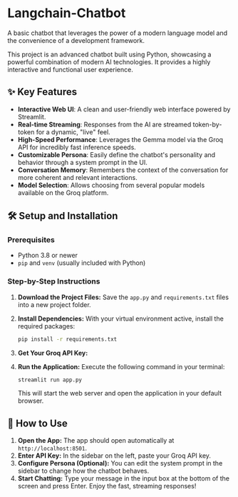 # Langchain-Chatbot
A basic chatbot that leverages the power of a modern language model and the convenience of a development framework.

This project is an advanced chatbot built using Python, showcasing a powerful combination of modern AI technologies. It provides a highly interactive and functional user experience.

## ✨ Key Features

-   **Interactive Web UI**: A clean and user-friendly web interface powered by Streamlit.
-   **Real-time Streaming**: Responses from the AI are streamed token-by-token for a dynamic, "live" feel.
-   **High-Speed Performance**: Leverages the Gemma model via the Groq API for incredibly fast inference speeds.
-   **Customizable Persona**: Easily define the chatbot's personality and behavior through a system prompt in the UI.
-   **Conversation Memory**: Remembers the context of the conversation for more coherent and relevant interactions.
-   **Model Selection**: Allows choosing from several popular models available on the Groq platform.

## 🛠️ Setup and Installation

### Prerequisites

-   Python 3.8 or newer
-   `pip` and `venv` (usually included with Python)

### Step-by-Step Instructions

1.  **Download the Project Files:**
    Save the `app.py` and `requirements.txt` files into a new project folder.

2.  **Install Dependencies:**
    With your virtual environment active, install the required packages:
    ```bash
    pip install -r requirements.txt
    ```

3.  **Get Your Groq API Key:**

4.  **Run the Application:**
    Execute the following command in your terminal:
    ```bash
    streamlit run app.py
    ```
    This will start the web server and open the application in your default browser.

## 🚀 How to Use

1.  **Open the App:** The app should open automatically at `http://localhost:8501`.
2.  **Enter API Key:** In the sidebar on the left, paste your Groq API key.
3.  **Configure Persona (Optional):** You can edit the system prompt in the sidebar to change how the chatbot behaves.
4.  **Start Chatting:** Type your message in the input box at the bottom of the screen and press Enter. Enjoy the fast, streaming responses!
